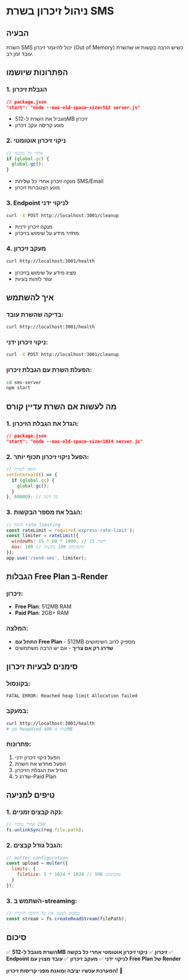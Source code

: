 # ניהול זיכרון בשרת SMS

## הבעיה
השרת SMS יכול להיגמר זיכרון (Out of Memory) כשיש הרבה בקשות או שהשרת עובד זמן רב.

## הפתרונות שיושמו

### 1. **הגבלת זיכרון**
```json
// package.json
"start": "node --max-old-space-size=512 server.js"
```
- מגביל את השרת ל-512MB זיכרון
- מונע קריסה עקב זיכרון

### 2. **ניקוי זיכרון אוטומטי**
```javascript
// אחרי כל בקשה
if (global.gc) {
  global.gc();
}
```
- מנקה זיכרון אחרי כל שליחת SMS/Email
- מונע הצטברות זיכרון

### 3. **Endpoint לניקוי ידני**
```bash
curl -X POST http://localhost:3001/cleanup
```
- מנקה זיכרון ידנית
- מחזיר מידע על שימוש בזיכרון

### 4. **מעקב זיכרון**
```bash
curl http://localhost:3001/health
```
- מציג מידע על שימוש בזיכרון
- עוזר לזהות בעיות

## איך להשתמש

### **בדיקה שהשרת עובד:**
```bash
curl http://localhost:3001/health
```

### **ניקוי זיכרון ידני:**
```bash
curl -X POST http://localhost:3001/cleanup
```

### **הפעלת השרת עם הגבלת זיכרון:**
```bash
cd sms-server
npm start
```

## מה לעשות אם השרת עדיין קורס

### 1. **הגדל את הגבלת הזיכרון:**
```json
// package.json
"start": "node --max-old-space-size=1024 server.js"
```

### 2. **הפעל ניקוי זיכרון תכוף יותר:**
```javascript
// הוסף לשרת
setInterval(() => {
  if (global.gc) {
    global.gc();
  }
}, 60000); // כל דקה
```

### 3. **הגבל את מספר הבקשות:**
```javascript
// הוסף rate limiting
const rateLimit = require('express-rate-limit');
const limiter = rateLimit({
  windowMs: 15 * 60 * 1000, // 15 דקות
  max: 100 // מקסימום 100 בקשות
});
app.use('/send-sms', limiter);
```

## הגבלות Free Plan ב-Render

### **זיכרון:**
- **Free Plan**: 512MB RAM
- **Paid Plan**: 2GB+ RAM

### **המלצה:**
- **התחל עם Free Plan** - 512MB מספיק לרוב השימושים
- **שדרג רק אם צריך** - אם יש הרבה משתמשים

## סימנים לבעיות זיכרון

### **בקונסול:**
```
FATAL ERROR: Reached heap limit Allocation failed
```

### **במעקב:**
```bash
curl http://localhost:3001/health
# אם heapUsed גבוה מ-400MB
```

### **פתרונות:**
1. הפעל ניקוי זיכרון ידני
2. הפעל מחדש את השרת
3. הגדל את הגבלת הזיכרון
4. שדרג ל-Paid Plan

## טיפים למניעה

### 1. **נקה קבצים זמניים:**
```javascript
// אחרי עיבוד CSV
fs.unlinkSync(req.file.path);
```

### 2. **הגבל גודל קבצים:**
```javascript
// multer configuration
const upload = multer({
  limits: {
    fileSize: 5 * 1024 * 1024 // 5MB מקסימום
  }
});
```

### 3. **השתמש ב-streaming:**
```javascript
// במקום לטעון את כל הקובץ לזיכרון
const stream = fs.createReadStream(filePath);
```

## סיכום

✅ **השרת מוגבל ל-512MB זיכרון**
✅ **ניקוי זיכרון אוטומטי אחרי כל בקשה**
✅ **Endpoint לניקוי ידני**
✅ **מעקב זיכרון**
✅ **עובד מצוין עם Free Plan של Render**

**המערכת עכשיו יציבה ומוגנת מפני קריסות זיכרון!** 🎉
